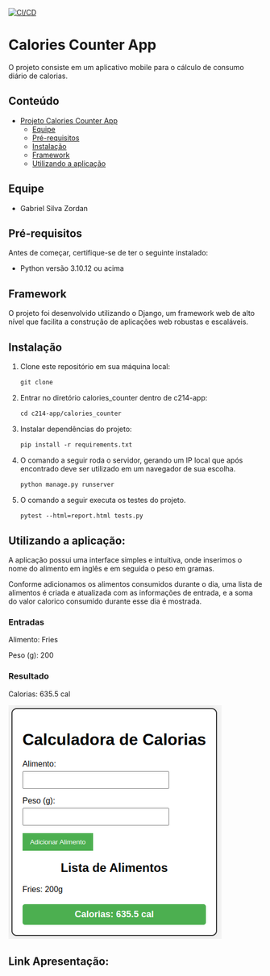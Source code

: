 [![CI/CD](https://github.com/pedrohdsouza/c214-app/actions/workflows/actions.yaml/badge.svg?branch=main)](https://github.com/pedrohdsouza/c214-app/actions/workflows/actions.yaml)

# Calories Counter App

O projeto consiste em um aplicativo mobile para o cálculo de consumo diário de calorias.

## Conteúdo

- [Projeto Calories Counter App](#calories-counter-app)
  - [Equipe](#equipe)
  - [Pré-requisitos](#pré-requisitos)
  - [Instalação](#instalação)
  - [Framework](#framework)
  - [Utilizando a aplicação](#utilizando-a-aplicação)

## Equipe

- Gabriel Silva Zordan

## Pré-requisitos

Antes de começar, certifique-se de ter o seguinte instalado:

- Python versão 3.10.12 ou acima

## Framework

O projeto foi desenvolvido utilizando o Django, um framework web de alto nível que facilita a construção de aplicações web robustas e escaláveis.

## Instalação

1. Clone este repositório em sua máquina local:

    ```markdown
   git clone 
    ```
2. Entrar no diretório calories_counter dentro de c214-app:

    ```markdown
    cd c214-app/calories_counter
    ```
3. Instalar dependências do projeto:

    ```markdown
    pip install -r requirements.txt
    ```

4. O comando a seguir roda o servidor, gerando um IP local que após encontrado deve ser utilizado em um navegador de sua escolha.

    ```markdown
    python manage.py runserver
    ```

5. O comando a seguir executa os testes do projeto.

    ```markdown
    pytest --html=report.html tests.py
    ```

## Utilizando a aplicação:
A aplicação possui uma interface simples e intuitiva, onde inserimos o nome do alimento em inglês e em seguida o peso em gramas.
 
Conforme adicionamos os alimentos consumidos durante o dia, uma lista de alimentos é criada e atualizada com as informações de entrada, e a soma do valor calorico consumido durante esse dia é mostrada.

### Entradas
Alimento: Fries 

Peso (g): 200

### Resultado
Calorias: 635.5 cal

![Alt text](image.png)


## Link Apresentação:
